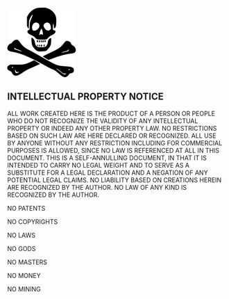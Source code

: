 
![NO PROPERTY](images/jollyroger.png) 


## INTELLECTUAL PROPERTY NOTICE



ALL WORK CREATED HERE IS THE PRODUCT OF A PERSON OR PEOPLE WHO DO NOT RECOGNIZE THE VALIDITY OF ANY INTELLECTUAL PROPERTY OR INDEED ANY OTHER PROPERTY LAW.  NO RESTRICTIONS BASED ON SUCH LAW ARE HERE DECLARED OR RECOGNIZED.  ALL USE BY ANYONE WITHOUT ANY RESTRICTION INCLUDING FOR COMMERCIAL PURPOSES IS ALLOWED, SINCE NO LAW IS REFERENCED AT ALL IN THIS DOCUMENT.  THIS IS A SELF-ANNULLING DOCUMENT, IN THAT IT IS INTENDED TO CARRY NO LEGAL WEIGHT AND TO SERVE AS A SUBSTITUTE FOR A LEGAL DECLARATION AND A NEGATION OF ANY POTENTIAL LEGAL CLAIMS.  NO LIABILITY BASED ON CREATIONS HEREIN ARE RECOGNIZED BY THE AUTHOR. NO LAW OF ANY KIND IS RECOGNIZED BY THE AUTHOR.

NO PATENTS

NO COPYRIGHTS

NO LAWS

NO GODS

NO MASTERS

NO MONEY

NO MINING
